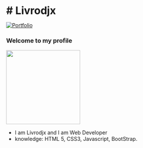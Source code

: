 <h1 style="margin: auto;"># Livrodjx</h1>

[![Portfolio](https://img.shields.io/badge/Portfolio-black.svg?style=for-the-badge&logo=portfolio)](http://livrodjx.ga/?i=1)

### Welcome to my profile 

<img style="margin: auto;" src="https://hackernoon.com/images/f2px36fy.gif" height="200">

- I am Livrodjx and I am Web Developer
- knowledge: HTML 5, CSS3, Javascript, BootStrap.
